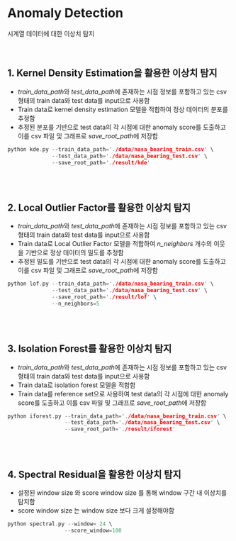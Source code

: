 # Anomaly Detection
시계열 데이터에 대한 이상치 탐지
<br><br><br>
## 1. Kernel Density Estimation을 활용한 이상치 탐지
- *train_data_path*와 *test_data_path*에 존재하는 시점 정보를 포함하고 있는 csv 형태의 train data와 test data를 input으로 사용함<br>
- Train data로 kernel density estimation 모델을 적합하여 정상 데이터의 분포를 추정함<br>
- 추정된 분포를 기반으로 test data의 각 시점에 대한 anomaly score를 도출하고 이를 csv 파일 및 그래프로 *save_root_path*에 저장함<br>

```c
python kde.py --train_data_path='./data/nasa_bearing_train.csv' \
              --test_data_path='./data/nasa_bearing_test.csv' \
              --save_root_path='./result/kde'
```
<br><br>
## 2. Local Outlier Factor를 활용한 이상치 탐지
- *train_data_path*와 *test_data_path*에 존재하는 시점 정보를 포함하고 있는 csv 형태의 train data와 test data를 input으로 사용함<br>
- Train data로 Local Outlier Factor 모델을 적합하여 *n_neighbors* 개수의 이웃을 기반으로 정상 데이터의 밀도를 추정함<br>
- 추정된 밀도를 기반으로 test data의 각 시점에 대한 anomaly score를 도출하고 이를 csv 파일 및 그래프로 *save_root_path*에 저장함<br>

```c
python lof.py --train_data_path='./data/nasa_bearing_train.csv' \
              --test_data_path='./data/nasa_bearing_test.csv' \
              --save_root_path='./result/lof' \
              --n_neighbors=5
```
<br><br>
## 3. Isolation Forest를 활용한 이상치 탐지
- *train_data_path*와 *test_data_path*에 존재하는 시점 정보를 포함하고 있는 csv 형태의 train data와 test data를 input으로 사용함<br>
- Train data로 isolation forest 모델을 적합함<br>
- Train data를 reference set으로 사용하여 test data의 각 시점에 대한 anomaly score를 도출하고 이를 csv 파일 및 그래프로 *save_root_path*에 저장함<br>

```c
python iforest.py --train_data_path='./data/nasa_bearing_train.csv' \
                  --test_data_path='./data/nasa_bearing_test.csv' \
                  --save_root_path='./result/iforest'
```                  
<br><br>

## 4. Spectral Residual을 활용한 이상치 탐지
- 설정된 window size 와 score window size 를 통해 window 구간 내 이상치를 탐지함<br>
- score window size 는 window size 보다 크게 설정해야함

```c
python spectral.py --window= 24 \
                  --score_window=100 
